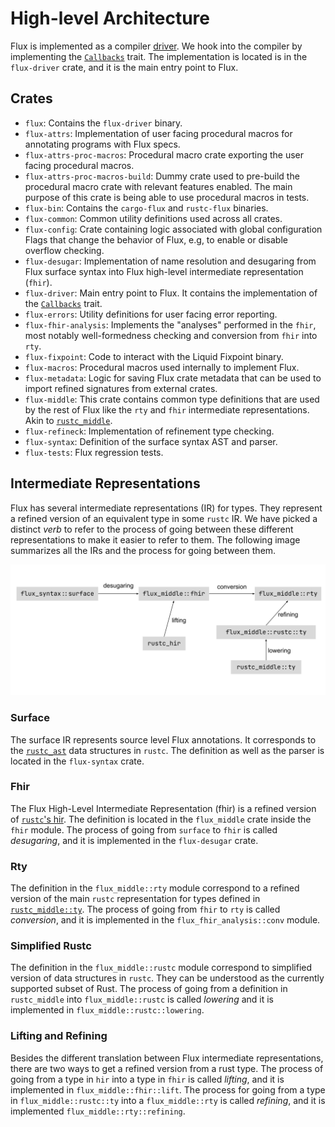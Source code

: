# High-level Architecture

Flux is implemented as a compiler [driver](https://rustc-dev-guide.rust-lang.org/rustc-driver.html?highlight=Callbacks%5C#rustc_driver-and-rustc_interface). We hook into the compiler by implementing the [`Callbacks`](https://doc.rust-lang.org/nightly/nightly-rustc/rustc_driver/trait.Callbacks.html) trait. The implementation is located is in the `flux-driver` crate, and it is the main entry point to Flux.

## Crates

- `flux`: Contains the `flux-driver` binary.
- `flux-attrs`: Implementation of user facing procedural macros for annotating programs with Flux specs.
- `flux-attrs-proc-macros`: Procedural macro crate exporting the user facing procedural macros.
- `flux-attrs-proc-macros-build`: Dummy crate used to pre-build the procedural macro crate with relevant features enabled. The main purpose of this crate is being able to use procedural macros in tests.
- `flux-bin`: Contains the `cargo-flux` and `rustc-flux` binaries.
- `flux-common`: Common utility definitions used across all crates.
- `flux-config`: Crate containing logic associated with global configuration Flags that change the behavior of Flux, e.g, to enable or disable overflow checking.
- `flux-desugar`: Implementation of name resolution and desugaring from Flux surface syntax into Flux high-level intermediate representation (`fhir`).
- `flux-driver`: Main entry point to Flux. It contains the implementation of the [`Callbacks`](https://doc.rust-lang.org/nightly/nightly-rustc/rustc_driver/trait.Callbacks.html) trait.
- `flux-errors`: Utility definitions for user facing error reporting.
- `flux-fhir-analysis`: Implements the "analyses" performed in the `fhir`, most notably well-formedness checking and conversion from `fhir` into `rty`.
- `flux-fixpoint`: Code to interact with the Liquid Fixpoint binary.
- `flux-macros`: Procedural macros used internally to implement Flux.
- `flux-metadata`: Logic for saving Flux crate metadata that can be used to import refined signatures from external crates.
- `flux-middle`: This crate contains common type definitions that are used by the rest of Flux like the `rty` and `fhir` intermediate representations. Akin to [`rustc_middle`](https://doc.rust-lang.org/nightly/nightly-rustc/rustc_middle/index.html).
- `flux-refineck`: Implementation of refinement type checking.
- `flux-syntax`: Definition of the surface syntax AST and parser.
- `flux-tests`: Flux regression tests.

## Intermediate Representations

Flux has several intermediate representations (IR) for types. They represent a refined version of an equivalent type in some `rustc` IR. We have picked a distinct *verb* to refer to the process of going between these different representations to make it easier to refer to them. The following image summarizes all the IRs and the process for going between them.

![IRs diagram](../img/irs.svg)

### Surface

The surface IR represents source level Flux annotations. It corresponds to the [`rustc_ast`](https://doc.rust-lang.org/nightly/nightly-rustc/rustc_ast/index.html) data structures in `rustc`. The definition as well as the parser is located in the `flux-syntax` crate.

### Fhir

The Flux High-Level Intermediate Representation (fhir) is a refined version of [`rustc`'s hir](https://doc.rust-lang.org/nightly/nightly-rustc/rustc_hir/index.html). The definition is located in the `flux_middle` crate inside the `fhir` module. The process of going from `surface` to `fhir` is called *desugaring*, and it is implemented in the `flux-desugar` crate.

### Rty

The definition in the `flux_middle::rty` module correspond to a refined version of the main `rustc` representation for types defined in [`rustc_middle::ty`](https://doc.rust-lang.org/nightly/nightly-rustc/rustc_middle/ty/index.html). The process of going from `fhir` to `rty` is called *conversion*, and it is implemented in the `flux_fhir_analysis::conv` module.

### Simplified Rustc

The definition in the `flux_middle::rustc` module correspond to simplified version of data structures in `rustc`. They can be understood as the currently supported subset of Rust. The process of going from a definition in `rustc_middle` into `flux_middle::rustc` is called *lowering* and it is implemented in `flux_middle::rustc::lowering`.

### Lifting and Refining

Besides the different translation between Flux intermediate representations, there are two ways to get a refined version from a rust type. The process of going from a type in `hir` into a type in `fhir` is called *lifting*, and it is implemented in `flux_middle::fhir::lift`. The process for going from a type in `flux_middle::rustc::ty` into a `flux_middle::rty` is called *refining*, and it is implemented `flux_middle::rty::refining`.
